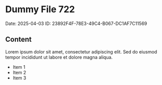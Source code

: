 # Dummy File 722

Date: 2025-04-03
ID: 23892F4F-78E3-49C4-B067-DC1AF7C11569

## Content

Lorem ipsum dolor sit amet, consectetur adipiscing elit.
Sed do eiusmod tempor incididunt ut labore et dolore magna aliqua.

* Item 1
* Item 2
* Item 3

